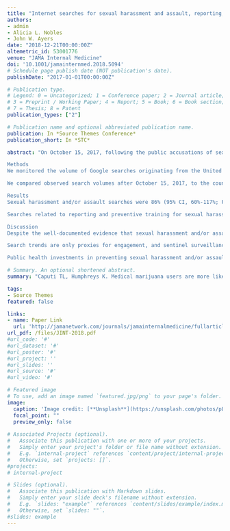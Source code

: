 ```yaml
---
title: "Internet searches for sexual harassment and assault, reporting, and training since the #MeToo movement"
authors:
- admin
- Alicia L. Nobles
- John W. Ayers
date: "2018-12-21T00:00:00Z"
altemetric_id: 53001776
venue: "JAMA Internal Medicine"
doi: '10.1001/jamainternmed.2018.5094'
# Schedule page publish date (NOT publication's date). 
publishDate: "2017-01-01T00:00:00Z"

# Publication type.
# Legend: 0 = Uncategorized; 1 = Conference paper; 2 = Journal article;
# 3 = Preprint / Working Paper; 4 = Report; 5 = Book; 6 = Book section;
# 7 = Thesis; 8 = Patent 
publication_types: ["2"]

# Publication name and optional abbreviated publication name. 
publication: In *Source Themes Conference*
publication_short: In *STC*

abstract: "On October 15, 2017, following the public accusations of sexual harassment and assault against film producer Harvey Weinstein, actress Alyssa Milano encouraged victims to bring the taboo topic out of the shadows by sharing their own stories on social media. #MeToo was tweeted 300 000 times the day after Milano’s post and generated widespread support with scores of accusations made against media, political, and business leaders, giving voice to previously unheard victims.1 However, the implications for the victims whose perpetrators are not public figures is unknown. To fill this knowledge gap, we examined how internet searches for sexual harassment and/or assault changed following #MeToo.2

Methods
We monitored the volume of Google searches originating from the United States that were indicative of sexual harassment and/or assault awareness (all searches including the term “sexual” and the terms “harassment” or “assault”) from January 1, 2010, through June 15, 2018. We further monitored the subset of these searches that focused on seeking resources for reporting of sexual harassment and/or assault (searches that also included “report” or “reporting”) and preventive training (searches that also included “train” or “training”). The search volumes were provided as a ratio of all Google searches (per 10 million), thereby adjusting for changes in Google usage over time. Raw search count estimates were inferred using Comscore estimates (http://comscore.com).

We compared observed search volumes after October 15, 2017, to the counterfactual scenario manufactured from predicted search volumes using the autoregressive integrated moving average (ARIMA) algorithm of Hyndman and Khandakar3 applied to weekly trends from January 1, 2004, to October 14, 2017 (before #MeToo). The ratio of observed and predicted volumes with bootstrapped confidence intervals (CIs) were computed using R, version 3.5.0 (R Foundation). Because these analyses were based on public aggregate data, institutional review board approval was not required.

Results
Sexual harassment and/or assault searches were 86% (95% CI, 60%-117%; P < .001) higher than expected from October 15, 2017, to June 15, 2018, reaching record highs (Figure). Moreover, observed searches remained higher than expected each week until 8 months after #MeToo began. In absolute terms, the post-#MeToo period corresponded with the greatest number of sexual harassment and/or assault searches ever recorded in the United States, with 40 to 54 million searches from October 15, 2017, to June 15, 2018.

Searches related to reporting and preventive training for sexual harassment and/or assault were 30% (95% CI, 23%-39%; P < .001) higher and 51% (95% CI, 43%-60%; P < .001) higher than predicted from October 15, 2017, to June 15, 2018. Both spiked weeks after #MeToo began and remained greater than expected for all weeks except 1.

Discussion
Despite the well-documented evidence that sexual harassment and/or assault has major public health implications,4 it has received little national attention. The #MeToo movement has prompted substantial interest in not only sexual harassment and/or assault, but also actionable outcomes for reporting and prevention.

Search trends are only proxies for engagement, and sentinel surveillance (such as surveys) will clarify these early findings. However, our findings demonstrate the power of grassroots movements to respond to large-scale public health crises. These results suggest that #MeToo may have reduced the stigma of sexual harassment and/or assault as more seek help.5

Public health investments in preventing sexual harassment and/or assault is disproportionately small compared with the scale of the problem,6 in part because the problem is hidden from the public. With millions more persons than ever voicing their needs months after #MeToo began, public health leaders should respond by investing in enhanced prevention training and improving resources for survivors."

# Summary. An optional shortened abstract.
summary: "Caputi TL, Humphreys K. Medical marijuana users are more likely to use prescription drugs medically and nonmedically. Journal of Addiction Medicine. July/August 2018;12(4):295-299"

tags:
- Source Themes
featured: false

links:
- name: Paper Link
  url: 'http://jamanetwork.com/journals/jamainternalmedicine/fullarticle/10.1001/jamainternmed.2018.5094'
url_pdf: /files/JINT-2018.pdf
#url_code: '#'
#url_dataset: '#'
#url_poster: '#'
#url_project: ''
#url_slides: ''
#url_source: '#'
#url_video: '#'

# Featured image
# To use, add an image named `featured.jpg/png` to your page's folder. 
image:
  caption: 'Image credit: [**Unsplash**](https://unsplash.com/photos/pLCdAaMFLTE)'
  focal_point: ""
  preview_only: false
 
# Associated Projects (optional).
#   Associate this publication with one or more of your projects.
#   Simply enter your project's folder or file name without extension.
#   E.g. `internal-project` references `content/project/internal-project/index.md`.
#   Otherwise, set `projects: []`.
#projects:
# internal-project

# Slides (optional).
#   Associate this publication with Markdown slides.
#   Simply enter your slide deck's filename without extension.
#   E.g. `slides: "example"` references `content/slides/example/index.md`.
#   Otherwise, set `slides: ""`.
#slides: example
---
```

